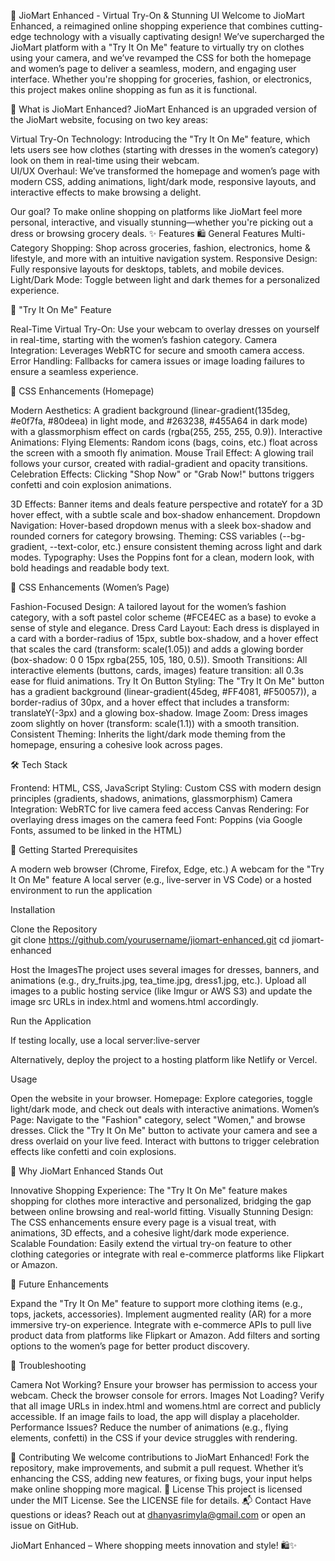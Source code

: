 👗 JioMart Enhanced - Virtual Try-On & Stunning UI
Welcome to JioMart Enhanced, a reimagined online shopping experience that combines cutting-edge technology with a visually captivating design! We’ve supercharged the JioMart platform with a "Try It On Me" feature to virtually try on clothes using your camera, and we’ve revamped the CSS for both the homepage and women’s page to deliver a seamless, modern, and engaging user interface. Whether you're shopping for groceries, fashion, or electronics, this project makes online shopping as fun as it is functional.

🌟 What is JioMart Enhanced?
JioMart Enhanced is an upgraded version of the JioMart website, focusing on two key areas:  

Virtual Try-On Technology: Introducing the "Try It On Me" feature, which lets users see how clothes (starting with dresses in the women’s category) look on them in real-time using their webcam.  
UI/UX Overhaul: We’ve transformed the homepage and women’s page with modern CSS, adding animations, light/dark mode, responsive layouts, and interactive effects to make browsing a delight.

Our goal? To make online shopping on platforms like JioMart feel more personal, interactive, and visually stunning—whether you're picking out a dress or browsing grocery deals.
✨ Features
🛍️ General Features
Multi-Category Shopping: Shop across groceries, fashion, electronics, home & lifestyle, and more with an intuitive navigation system.
Responsive Design: Fully responsive layouts for desktops, tablets, and mobile devices.
Light/Dark Mode: Toggle between light and dark themes for a personalized experience.

👗 "Try It On Me" Feature

Real-Time Virtual Try-On: Use your webcam to overlay dresses on yourself in real-time, starting with the women’s fashion category.
Camera Integration: Leverages WebRTC for secure and smooth camera access.
Error Handling: Fallbacks for camera issues or image loading failures to ensure a seamless experience.

🎨 CSS Enhancements (Homepage)

Modern Aesthetics: A gradient background (linear-gradient(135deg, #e0f7fa, #80deea) in light mode, and #263238, #455A64 in dark mode) with a glassmorphism effect on cards (rgba(255, 255, 255, 0.9)).
Interactive Animations:
Flying Elements: Random icons (bags, coins, etc.) float across the screen with a smooth fly animation.
Mouse Trail Effect: A glowing trail follows your cursor, created with radial-gradient and opacity transitions.
Celebration Effects: Clicking "Shop Now" or "Grab Now!" buttons triggers confetti and coin explosion animations.


3D Effects: Banner items and deals feature perspective and rotateY for a 3D hover effect, with a subtle scale and box-shadow enhancement.
Dropdown Navigation: Hover-based dropdown menus with a sleek box-shadow and rounded corners for category browsing.
Theming: CSS variables (--bg-gradient, --text-color, etc.) ensure consistent theming across light and dark modes.
Typography: Uses the Poppins font for a clean, modern look, with bold headings and readable body text.

👘 CSS Enhancements (Women’s Page)

Fashion-Focused Design: A tailored layout for the women’s fashion category, with a soft pastel color scheme (#FCE4EC as a base) to evoke a sense of style and elegance.
Dress Card Layout: Each dress is displayed in a card with a border-radius of 15px, subtle box-shadow, and a hover effect that scales the card (transform: scale(1.05)) and adds a glowing border (box-shadow: 0 0 15px rgba(255, 105, 180, 0.5)).
Smooth Transitions: All interactive elements (buttons, cards, images) feature transition: all 0.3s ease for fluid animations.
Try It On Button Styling: The "Try It On Me" button has a gradient background (linear-gradient(45deg, #FF4081, #F50057)), a border-radius of 30px, and a hover effect that includes a transform: translateY(-3px) and a glowing box-shadow.
Image Zoom: Dress images zoom slightly on hover (transform: scale(1.1)) with a smooth transition.
Consistent Theming: Inherits the light/dark mode theming from the homepage, ensuring a cohesive look across pages.

🛠️ Tech Stack

Frontend: HTML, CSS, JavaScript
Styling: Custom CSS with modern design principles (gradients, shadows, animations, glassmorphism)
Camera Integration: WebRTC for live camera feed access
Canvas Rendering: For overlaying dress images on the camera feed
Font: Poppins (via Google Fonts, assumed to be linked in the HTML)

🚀 Getting Started
Prerequisites

A modern web browser (Chrome, Firefox, Edge, etc.)
A webcam for the "Try It On Me" feature
A local server (e.g., live-server in VS Code) or a hosted environment to run the application

Installation

Clone the Repository  
git clone https://github.com/yourusername/jiomart-enhanced.git
cd jiomart-enhanced


Host the ImagesThe project uses several images for dresses, banners, and animations (e.g., dry_fruits.jpg, tea_time.jpg, dress1.jpg, etc.). Upload all images to a public hosting service (like Imgur or AWS S3) and update the image src URLs in index.html and womens.html accordingly.

Run the Application  

If testing locally, use a local server:live-server


Alternatively, deploy the project to a hosting platform like Netlify or Vercel.



Usage

Open the website in your browser.
Homepage: Explore categories, toggle light/dark mode, and check out deals with interactive animations.
Women’s Page: Navigate to the "Fashion" category, select "Women," and browse dresses. Click the "Try It On Me" button to activate your camera and see a dress overlaid on your live feed.
Interact with buttons to trigger celebration effects like confetti and coin explosions.

🎉 Why JioMart Enhanced Stands Out

Innovative Shopping Experience: The "Try It On Me" feature makes shopping for clothes more interactive and personalized, bridging the gap between online browsing and real-world fitting.
Visually Stunning Design: The CSS enhancements ensure every page is a visual treat, with animations, 3D effects, and a cohesive light/dark mode experience.
Scalable Foundation: Easily extend the virtual try-on feature to other clothing categories or integrate with real e-commerce platforms like Flipkart or Amazon.

📝 Future Enhancements

Expand the "Try It On Me" feature to support more clothing items (e.g., tops, jackets, accessories).
Implement augmented reality (AR) for a more immersive try-on experience.
Integrate with e-commerce APIs to pull live product data from platforms like Flipkart or Amazon.
Add filters and sorting options to the women’s page for better product discovery.

🐛 Troubleshooting

Camera Not Working? Ensure your browser has permission to access your webcam. Check the browser console for errors.
Images Not Loading? Verify that all image URLs in index.html and womens.html are correct and publicly accessible. If an image fails to load, the app will display a placeholder.
Performance Issues? Reduce the number of animations (e.g., flying elements, confetti) in the CSS if your device struggles with rendering.

🤝 Contributing
We welcome contributions to JioMart Enhanced! Fork the repository, make improvements, and submit a pull request. Whether it’s enhancing the CSS, adding new features, or fixing bugs, your input helps make online shopping more magical.
📜 License
This project is licensed under the MIT License. See the LICENSE file for details.
📬 Contact
Have questions or ideas? Reach out at dhanyasrimyla@gmail.com or open an issue on GitHub.

JioMart Enhanced – Where shopping meets innovation and style! 🛍️✨
